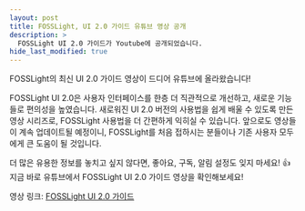 ```yaml
---
layout: post
title: FOSSLight, UI 2.0 가이드 유튜브 영상 공개
description: >
  FOSSLight UI 2.0 가이드가 Youtube에 공개되었습니다.
hide_last_modified: true
---
```


FOSSLight의 최신 UI 2.0 가이드 영상이 드디어 유튜브에 올라왔습니다!

FOSSLight UI 2.0은 사용자 인터페이스를 한층 더 직관적으로 개선하고, 새로운 기능들로 편의성을 높였습니다.
새로워진 UI 2.0 버전의 사용법을 쉽게 배울 수 있도록 만든 영상 시리즈로, FOSSLight 사용법을 더 간편하게 익히실 수 있습니다.
앞으로도 영상들이 계속 업데이트될 예정이니, FOSSLight를 처음 접하시는 분들이나 기존 사용자 모두에게 큰 도움이 될 것입니다.

더 많은 유용한 정보를 놓치고 싶지 않다면, 좋아요, 구독, 알림 설정도 잊지 마세요! 👍
지금 바로 유튜브에서 FOSSLight UI 2.0 가이드 영상을 확인해보세요!

영상 링크: [FOSSLight UI 2.0 가이드](https://youtu.be/ZQsuNjnXNjU?si=atSqyxOeXaEqug_T)